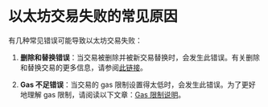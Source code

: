 # 以太坊交易失败的常见原因

有几种常见错误可能导致以太坊交易失败：

1. **删除和替换错误**：当交易被删除并被新交易替换时，会发生此错误。有关删除和替换交易的更多信息，请参阅[此链接](https://info.etherscan.com/transaction-dropped-replaced/)。

2. **Gas 不足错误**：当交易的 gas 限制设置得太低时，会发生此错误。为了更好地理解 gas 限制，请阅读以下文章：[Gas 限制说明](https://ethgasstation.info/blog/gas-limit/)。